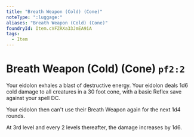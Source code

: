 ```yaml
---
title: "Breath Weapon (Cold) (Cone)"
noteType: ":luggage:"
aliases: "Breath Weapon (Cold) (Cone)"
foundryId: Item.cVFZRXa33JmEA9iA
tags:
  - Item
---
```


# Breath Weapon (Cold) (Cone) `pf2:2`

Your eidolon exhales a blast of destructive energy. Your eidolon deals 1d6 cold damage to all creatures in a 30 foot cone, with a basic Reflex save against your spell DC.

Your eidolon then can't use their Breath Weapon again for the next 1d4 rounds.

At 3rd level and every 2 levels thereafter, the damage increases by 1d6. 
